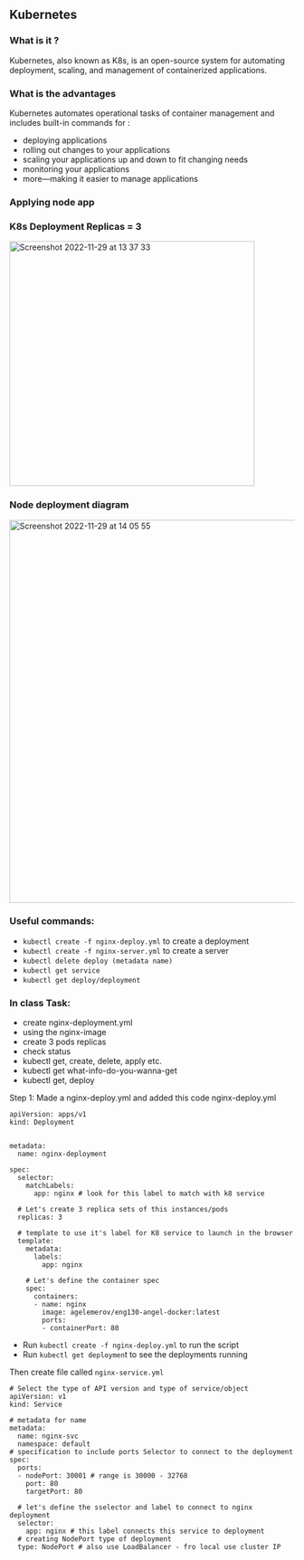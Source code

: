 ## Kubernetes 

### What is it ? 

Kubernetes, also known as K8s, is an open-source system for automating deployment, scaling, and management of containerized applications.


### What is the advantages 

Kubernetes automates operational tasks of container management and includes built-in commands for :
- deploying applications
- rolling out changes to your applications
- scaling your applications up and down to fit changing needs
- monitoring your applications
- more—making it easier to manage applications

### Applying node app 

### K8s Deployment Replicas = 3 

<img width="433" alt="Screenshot 2022-11-29 at 13 37 33" src="https://user-images.githubusercontent.com/115224560/204550426-47d4bd5b-8c70-4992-b948-cfbac086f7a2.png">


### Node deployment diagram 

<img width="677" alt="Screenshot 2022-11-29 at 14 05 55" src="https://user-images.githubusercontent.com/115224560/204550480-818ca9ed-2d62-4bf7-adb3-c133d55021ec.png">


### Useful commands:

-  `kubectl create -f nginx-deploy.yml` to create a deployment 
-  `kubectl create -f nginx-server.yml` to create a server 
-  `kubectl delete deploy (metadata name)`
-  `kubectl get service`
-  `kubectl get deploy/deployment`

### In class Task:

- create nginx-deployment.yml
- using the nginx-image
- create 3 pods replicas
- check status
- kubectl get, create, delete, apply etc.
- kubectl get what-info-do-you-wanna-get
- kubectl get, deploy

Step 1: Made a nginx-deploy.yml and added this code nginx-deploy.yml

```
apiVersion: apps/v1
kind: Deployment 


metadata:
  name: nginx-deployment

spec:
  selector:
    matchLabels:
      app: nginx # look for this label to match with k8 service
  
  # Let's create 3 replica sets of this instances/pods
  replicas: 3 
  
  # template to use it's label for K8 service to launch in the browser
  template:
    metadata:
      labels:
        app: nginx
   
    # Let's define the container spec
    spec:
      containers:
      - name: nginx 
        image: agelemerov/eng130-angel-docker:latest
        ports:
        - containerPort: 80

```

- Run `kubectl create -f nginx-deploy.yml` to run the script
- Run `kubectl get deploymen`t to see the deployments running

Then create file called `nginx-service.yml` 

```
# Select the type of API version and type of service/object
apiVersion: v1
kind: Service

# metadata for name
metadata:
  name: nginx-svc
  namespace: default
# specification to include ports Selector to connect to the deployment
spec: 
  ports: 
  - nodePort: 30001 # range is 30000 - 32768
    port: 80
    targetPort: 80

  # let's define the sselector and label to connect to nginx deployment
  selector: 
    app: nginx # this label connects this service to deployment
  # creating NodePort type of deployment
  type: NodePort # also use LoadBalancer - fro local use cluster IP


```